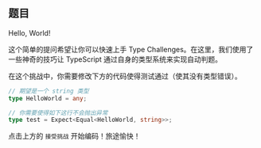 ## 题目

Hello, World!

这个简单的提问希望让你可以快速上手 Type Challenges。在这里，我们使用了一些神奇的技巧让 TypeScript 通过自身的类型系统来实现自动判题。

在这个挑战中，你需要修改下方的代码使得测试通过（使其没有类型错误）。

```ts
// 期望是一个 string 类型
type HelloWorld = any;
```

```ts
// 你需要使得如下这行不会抛出异常
type test = Expect<Equal<HelloWorld, string>>;
```

点击上方的 `接受挑战` 开始编码！旅途愉快！
